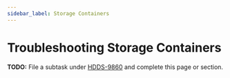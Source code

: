 ```yaml
---
sidebar_label: Storage Containers
---
```


# Troubleshooting Storage Containers

**TODO:** File a subtask under [HDDS-9860](https://issues.apache.org/jira/browse/HDDS-9860) and complete this page or section.


